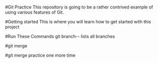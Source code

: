 #Git Practice
This repository is going to be a rather contrived example of using various features of Git.

#Getting started
This is where you will learn how to get started with this project

#Run These Commands
git branch-- lists all branches

#git merge


#git merge practice one more time
